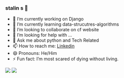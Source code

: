 ### stalin s 👋

 

- 🔭 I’m currently working on Django
- 🌱 I’m currently learning data-strucutres-algorithms
- 👯 I’m looking to collaborate on cf website
- 🤔 I’m looking for help with ...
- 💬 Ask me about python and Tech Related 
- 📫 How to reach me: [Linkedin](https://www.linkedin.com/in/stalin-s-71671318a/)
- 😄 Pronouns: He/Him
- ⚡ Fun fact: I’m most scared of dying without living.


<img src ="https://github-readme-stats.vercel.app/api?username=stali1234&&show_icons=true&title_color=fffffffff&icon_color=bb2acf&text_color=daf7dc&bg_color=151515"/>



<img src ="https://github-readme-stats.vercel.app/api/top-langs/?username=stali1234&theme=dark&hide_langs_below%20=%201" />


